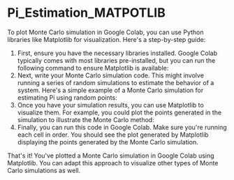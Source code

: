 # Pi_Estimation_MATPOTLIB
To plot Monte Carlo simulation in Google Colab, you can use Python libraries like Matplotlib for visualization. Here's a step-by-step guide:

1. First, ensure you have the necessary libraries installed. Google Colab typically comes with most libraries pre-installed, but you can run the following command to ensure Matplotlib is available:
2. Next, write your Monte Carlo simulation code. This might involve running a series of random simulations to estimate the behavior of a system. Here's a simple example of a Monte Carlo simulation for estimating Pi using random points:
3. Once you have your simulation results, you can use Matplotlib to visualize them. For example, you could plot the points generated in the simulation to illustrate the Monte Carlo method:
4. Finally, you can run this code in Google Colab. Make sure you're running each cell in order. You should see the plot generated by Matplotlib displaying the points generated by the Monte Carlo simulation.

That's it! You've plotted a Monte Carlo simulation in Google Colab using Matplotlib. You can adapt this approach to visualize other types of Monte Carlo simulations as well.
